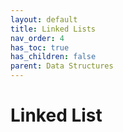 ```yaml
---
layout: default
title: Linked Lists
nav_order: 4
has_toc: true
has_children: false
parent: Data Structures
---
```


# Linked List

<!-- 
	Delete the Middle Node of a Linked List
	Solution
	Medium

	Odd Even Linked List
	Solution
	Medium

	Reverse Linked List
	Solution
	Easy

	Maximum Twin Sum of a Linked List
	Solution
	Medium

 -->